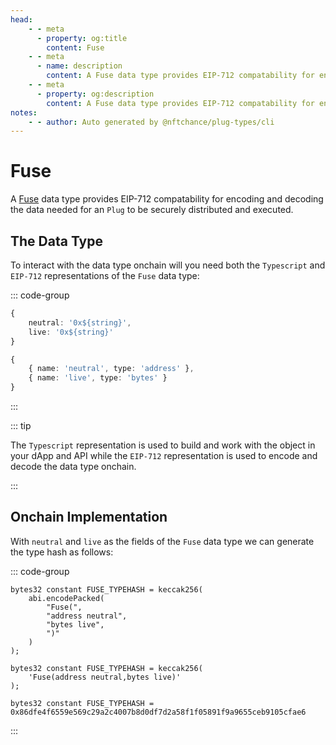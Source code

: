```yaml
---
head:
    - - meta
      - property: og:title
        content: Fuse
    - - meta
      - name: description
        content: A Fuse data type provides EIP-712 compatability for encoding and decoding.
    - - meta
      - property: og:description
        content: A Fuse data type provides EIP-712 compatability for encoding and decoding. 
notes:
    - - author: Auto generated by @nftchance/plug-types/cli
---
```


# Fuse

A [Fuse](/generated/base-types/Fuse) data type provides EIP-712 compatability for encoding and decoding the data needed for an `Plug` to be securely distributed and executed. 

## The Data Type

To interact with the data type onchain will you need both the `Typescript` and `EIP-712` representations of the `Fuse` data type: 

::: code-group

``` typescript [Typescript/Javascript]
{
    neutral: '0x${string}',
	live: '0x${string}' 
}
```

```typescript [EIP-712]
{
    { name: 'neutral', type: 'address' },
	{ name: 'live', type: 'bytes' } 
}
```

:::

::: tip

The `Typescript` representation is used to build and work with the object in your dApp and API while the `EIP-712` representation is used to encode and decode the data type onchain.

:::

## Onchain Implementation

With `neutral` and `live` as the fields of the `Fuse` data type we can generate the type hash as follows:

::: code-group

```solidity [Verbose.sol]
bytes32 constant FUSE_TYPEHASH = keccak256(
    abi.encodePacked(
        "Fuse(",
		"address neutral",
		"bytes live",
        ")"
    )
);
```

```solidity [Inline.sol]
bytes32 constant FUSE_TYPEHASH = keccak256(
    'Fuse(address neutral,bytes live)'
);
```

```solidity [Hash.sol]
bytes32 constant FUSE_TYPEHASH = 0x86dfe4f6559e569c29a2c4007b8d0df7d2a58f1f05891f9a9655ceb9105cfae6
```

:::